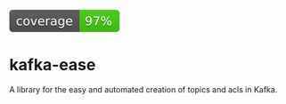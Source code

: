 ![coverage badge](./coverage.svg)

# kafka-ease

A library for the easy and automated creation of topics and acls in Kafka.
